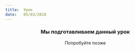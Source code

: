 ```yaml
---
title:  Урок
date:   05/03/2018
---
```


### <center>Мы подготавливаем данный урок</center>
<center>Попробуйте позже</center>